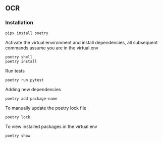 ## OCR

### Installation

```shell
pipx install poetry
```

Activate the virtual environment and install dependencies, all subsequent commands assume you are in the virtual env
```shell
poetry shell
poetry install
```

Run tests
```shell
poetry run pytest
```

Adding new dependencies
```shell
poetry add package-name
```

To manually update the poetry lock file
```shell
poetry lock
```

To view installed packages in the virtual env
```shell
poetry show
```